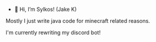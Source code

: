 - 👋 Hi, I’m Sylkos! (Jake K)

Mostly I just write java code for minecraft related reasons.

I'm currently rewriting my discord bot!
<!---
Sylk0s/Sylk0s is a ✨ special ✨ repository because its `README.md` (this file) appears on your GitHub profile.
You can click the Preview link to take a look at your changes.
--->
